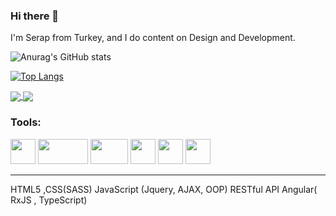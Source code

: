 ### Hi there 👋

I'm Serap from Turkey, and I do content on Design and Development.



![Anurag's GitHub stats](https://github-readme-stats.vercel.app/api?username=SerapErkan&theme=buefy&show_icons=true&hide=contribs,prs) 

[![Top Langs](https://github-readme-stats-sigma-five.vercel.app/api/top-langs/?username=SerapErkan&layout=compact&theme=buefy)](https://github.com/SerapErkan/github-readme-stats)

 <a href="https://github.com/SerapErkan/react_training_app.git">
  <img align="center" src="https://github-readme-stats.vercel.app/api/pin/?username=SerapErkan&theme=buefy&repo=react_training_app"/>
</a> 
<a href="https://github.com/SerapErkan/angular-training-projects-.git">
  <img align="center" src="https://github-readme-stats.vercel.app/api/pin/?username=SerapErkan&theme=buefy&repo=angular-training-projects-" />
</a>


<!--   
https://www.vectorlogo.zone/logos/twitter/twitter-tile.svg
https://www.vectorlogo.zone/logos/instagram/instagram-icon.svg
https://www.vectorlogo.zone/logos/linkedin/linkedin-tile.svg -->



<h3 align="left">Tools:</h3>
<p align="left"> 
 
   <img src="https://www.vectorlogo.zone/logos/w3_html5/w3_html5-icon.svg"  width="40" height="40"/> 
   <img src="https://www.vectorlogo.zone/logos/w3_css/w3_css-ar21.svg"  width="80" height="40"/> 
   <img src="https://www.vectorlogo.zone/logos/getbootstrap/getbootstrap-ar21.svg"  width="60" height="40"/> 
   <img src="https://www.vectorlogo.zone/logos/javascript/javascript-vertical.svg"  width="40" height="40"/> 
   <img src="https://www.vectorlogo.zone/logos/reactjs/reactjs-icon.svg"  width="40" height="40"/>
   <img src="https://www.vectorlogo.zone/logos/angular/angular-icon.svg"  width="40" height="40"/> </p>
<hr>
HTML5 ,CSS(SASS)
JavaScript (Jquery, AJAX, OOP)
RESTful API
Angular( RxJS , TypeScript)
